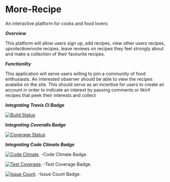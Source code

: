 # More-Recipe
An interactive platform for cooks and food lovers

***Overview***

This platform will allow users sign up, add recipes, view other users recipes, upvote/downvote recipes, leave reviews on recipes they feel strongly about and make a collection of their favourite recipes.

***Functionlity***

This application will serve users willing to join a community of food enthusiasts.
An interested observer should be able to view the recipes avalaibe on the site. This should serve as an incentive for users to create an account in order to indicate an interest by passing comments or likinf recipes that peek their interests and collect 

***Integrating Travis CI Badge***

[![Build Status](https://travis-ci.org/tobiloba23/More-Recipe.svg?branch=master)](https://travis-ci.org/tobiloba23/More-Recipe)

***Integrating Coveralls Badge***

[![Coverage Status](https://coveralls.io/repos/github/tobiloba23/More-Recipe/badge.svg?branch=master)](https://coveralls.io/github/tobiloba23/More-Recipe?branch=master)

***Integrating Code Climate Badge***

[![Code Climate](https://codeclimate.com/github/tobiloba23/More-Recipe/badges/gpa.svg)](https://codeclimate.com/github/tobiloba23/More-Recipe). -Code Climate Badge.

[![Test Coverage](https://codeclimate.com/github/tobiloba23/More-Recipe/badges/coverage.svg)](https://codeclimate.com/github/tobiloba23/More-Recipe/coverage). -Test Coverage Badge.

[![Issue Count](https://codeclimate.com/github/tobiloba23/More-Recipe/badges/issue_count.svg)](https://codeclimate.com/github/tobiloba23/More-Recipe). -Issue Count Badge.
